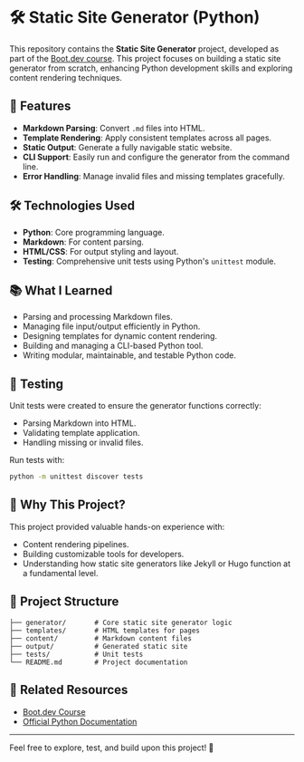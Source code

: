 # 🛠️ Static Site Generator (Python)

This repository contains the **Static Site Generator** project, developed as part of the [Boot.dev course](https://www.boot.dev/courses/build-static-site-generator-python). This project focuses on building a static site generator from scratch, enhancing Python development skills and exploring content rendering techniques.

## 🚀 Features

- **Markdown Parsing**: Convert `.md` files into HTML.
- **Template Rendering**: Apply consistent templates across all pages.
- **Static Output**: Generate a fully navigable static website.
- **CLI Support**: Easily run and configure the generator from the command line.
- **Error Handling**: Manage invalid files and missing templates gracefully.

## 🛠️ Technologies Used

- **Python**: Core programming language.
- **Markdown**: For content parsing.
- **HTML/CSS**: For output styling and layout.
- **Testing**: Comprehensive unit tests using Python's `unittest` module.

## 📚 What I Learned

- Parsing and processing Markdown files.
- Managing file input/output efficiently in Python.
- Designing templates for dynamic content rendering.
- Building and managing a CLI-based Python tool.
- Writing modular, maintainable, and testable Python code.

## 🧪 Testing

Unit tests were created to ensure the generator functions correctly:

- Parsing Markdown into HTML.
- Validating template application.
- Handling missing or invalid files.

Run tests with:
```bash
python -m unittest discover tests
```

## 🌟 Why This Project?

This project provided valuable hands-on experience with:

- Content rendering pipelines.
- Building customizable tools for developers.
- Understanding how static site generators like Jekyll or Hugo function at a fundamental level.

## 📂 Project Structure

```
├── generator/       # Core static site generator logic
├── templates/       # HTML templates for pages
├── content/         # Markdown content files
├── output/          # Generated static site
├── tests/           # Unit tests
└── README.md        # Project documentation
```

## 🔗 Related Resources

- [Boot.dev Course](https://www.boot.dev/courses/build-static-site-generator-python)
- [Official Python Documentation](https://docs.python.org/3/)

---

Feel free to explore, test, and build upon this project! 🚀
